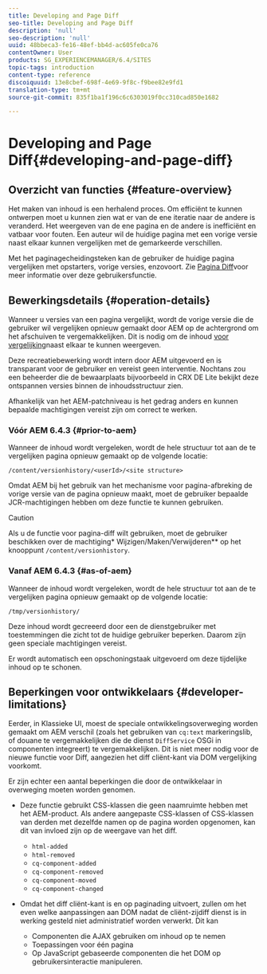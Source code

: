 ```yaml
---
title: Developing and Page Diff
seo-title: Developing and Page Diff
description: 'null'
seo-description: 'null'
uuid: 48bbeca3-fe16-48ef-bb4d-ac605fe0ca76
contentOwner: User
products: SG_EXPERIENCEMANAGER/6.4/SITES
topic-tags: introduction
content-type: reference
discoiquuid: 13e8cbef-698f-4e69-9f8c-f9bee82e9fd1
translation-type: tm+mt
source-git-commit: 835f1ba1f196c6c6303019f0cc310cad850e1682

---
```



# Developing and Page Diff{#developing-and-page-diff}

## Overzicht van functies {#feature-overview}

Het maken van inhoud is een herhalend proces. Om efficiënt te kunnen ontwerpen moet u kunnen zien wat er van de ene iteratie naar de andere is veranderd. Het weergeven van de ene pagina en de andere is inefficiënt en vatbaar voor fouten. Een auteur wil de huidige pagina met een vorige versie naast elkaar kunnen vergelijken met de gemarkeerde verschillen.

Met het paginagecheidingsteken kan de gebruiker de huidige pagina vergelijken met opstarters, vorige versies, enzovoort. Zie [Pagina Diff](/help/sites-authoring/page-diff.md)voor meer informatie over deze gebruikersfunctie.

## Bewerkingsdetails {#operation-details}

Wanneer u versies van een pagina vergelijkt, wordt de vorige versie die de gebruiker wil vergelijken opnieuw gemaakt door AEM op de achtergrond om het afschuiven te vergemakkelijken. Dit is nodig om de inhoud [voor vergelijking](/help/sites-authoring/page-diff.md#presentation-of-differences)naast elkaar te kunnen weergeven.

Deze recreatiebewerking wordt intern door AEM uitgevoerd en is transparant voor de gebruiker en vereist geen interventie. Nochtans zou een beheerder die de bewaarplaats bijvoorbeeld in CRX DE Lite bekijkt deze ontspannen versies binnen de inhoudsstructuur zien.

Afhankelijk van het AEM-patchniveau is het gedrag anders en kunnen bepaalde machtigingen vereist zijn om correct te werken.

### Vóór AEM 6.4.3 {#prior-to-aem}

Wanneer de inhoud wordt vergeleken, wordt de hele structuur tot aan de te vergelijken pagina opnieuw gemaakt op de volgende locatie:

`/content/versionhistory/<userId>/<site structure>`

Omdat AEM bij het gebruik van het mechanisme voor pagina-afbreking de vorige versie van de pagina opnieuw maakt, moet de gebruiker bepaalde JCR-machtigingen hebben om deze functie te kunnen gebruiken.

>[!CAUTION]
>
>Als u de functie voor pagina-diff wilt gebruiken, moet de gebruiker beschikken over de machtiging* Wijzigen/Maken/Verwijderen** op het knooppunt `/content/versionhistory`.

### Vanaf AEM 6.4.3 {#as-of-aem}

Wanneer de inhoud wordt vergeleken, wordt de hele structuur tot aan de te vergelijken pagina opnieuw gemaakt op de volgende locatie:

`/tmp/versionhistory/`

Deze inhoud wordt gecreeerd door een de dienstgebruiker met toestemmingen die zicht tot de huidige gebruiker beperken. Daarom zijn geen speciale machtigingen vereist.

Er wordt automatisch een opschoningstaak uitgevoerd om deze tijdelijke inhoud op te schonen.

## Beperkingen voor ontwikkelaars {#developer-limitations}

Eerder, in Klassieke UI, moest de speciale ontwikkelingsoverweging worden gemaakt om AEM verschil (zoals het gebruiken van `cq:text` markeringslib, of douane te vergemakkelijken die de dienst `DiffService` OSGi in componenten integreert) te vergemakkelijken. Dit is niet meer nodig voor de nieuwe functie voor Diff, aangezien het diff cliënt-kant via DOM vergelijking voorkomt.

Er zijn echter een aantal beperkingen die door de ontwikkelaar in overweging moeten worden genomen.

* Deze functie gebruikt CSS-klassen die geen naamruimte hebben met het AEM-product. Als andere aangepaste CSS-klassen of CSS-klassen van derden met dezelfde namen op de pagina worden opgenomen, kan dit van invloed zijn op de weergave van het diff.

   * `html-added`
   * `html-removed`
   * `cq-component-added`
   * `cq-component-removed`
   * `cq-component-moved`
   * `cq-component-changed`

* Omdat het diff cliënt-kant is en op paginading uitvoert, zullen om het even welke aanpassingen aan DOM nadat de cliënt-zijdiff dienst is in werking gesteld niet administratief worden verwerkt. Dit kan

   * Componenten die AJAX gebruiken om inhoud op te nemen
   * Toepassingen voor één pagina
   * Op JavaScript gebaseerde componenten die het DOM op gebruikersinteractie manipuleren.

